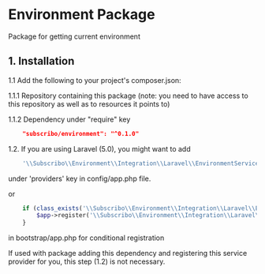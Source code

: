 # Environment Package

Package for getting current environment

## 1. Installation

1.1 Add the following to your project's composer.json:

1.1.1 Repository containing this package (note: you need to have access to this repository as well as to resources it points to)

1.1.2 Dependency under "require" key

```json
    "subscribo/environment": "^0.1.0"
```

1.2. If you are using Laravel (5.0), you might want to add

```php
    '\\Subscribo\\Environment\\Integration\\Laravel\\EnvironmentServiceProvider',
```

under 'providers' key in config/app.php file.

or

```php
    if (class_exists('\\Subscribo\\Environment\\Integration\\Laravel\\EnvironmentServiceProvider')) {
        $app->register('\\Subscribo\\Environment\\Integration\\Laravel\\EnvironmentServiceProvider');
    }
```

in bootstrap/app.php for conditional registration

If used with package adding this dependency and registering this service provider for you, this step (1.2) is not necessary.

